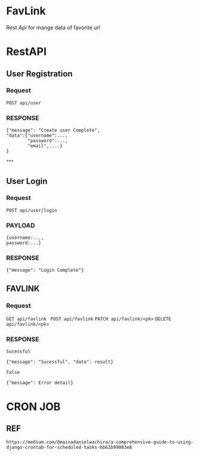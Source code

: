 # FavLink
Rest Api for mange data of favorite url 

# RestAPI
## User Registration

### Request

`POST api/user `

### RESPONSE
    {"message": "Create user Complete", 
    "data":{"username":...,
            "password":...,
            "email",....}
    }
"""

## User Login

### Request

`POST api/user/login `

### PAYLOAD
    {username:...,
    password:...}
### RESPONSE
    {"message": "Login Complete"}
    

## FAVLINK

### Request

`GET api/favlink `
`POST api/favlink`
`PATCH api/favlink/<pk>`
`DELETE api/favlink/<pk>`

### RESPONSE
    Sucessful 

    {"message": "Sucessful", "data": result}

    False
   
    {"message": Error detail}


# CRON JOB

## REF

`https://medium.com/@mainadanielwachira/a-comprehensive-guide-to-using-django-crontab-for-scheduled-tasks-bb62b99083e8`

